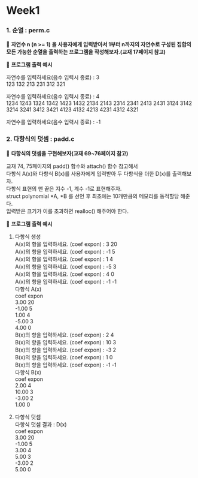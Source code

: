 # Week1

### 1. 순열 : perm.c

📌 **자연수 n (n >= 1) 을 사용자에게 입력받아서 1부터 n까지의 자연수로 구성된 집합의 모든 가능한 순열을 출력하는 프로그램을 작성해보자.(교재 17페이지 참고)**

📌 **프로그램 출력 예시**

자연수를 입력하세요(음수 입력시 종료) : 3\
123 132 213 231 312 321

자연수를 입력하세요(음수 입력시 종료) : 4\
1234 1243 1324 1342 1423 1432 2134 2143 2314 2341 2413 2431 3124 3142 3214 3241 3412 3421 4123 4132 4213 4231 4312 4321

자연수를 입력하세요(음수 입력시 종료) : -1

### 2. 다항식의 덧셈 : padd.c

📌 **다항식의 덧셈을 구현해보자(교재 69~76페이지 참고)**

교재 74, 75페이지의 padd() 함수와 attach() 함수 참고해서\
다항식 A(x)와 다항식 B(x)를 사용자에게 입력받아 두 다항식을 더한 D(x)를 출력해보자.\
다항식 표현의 맨 끝은 지수 -1, 계수 -1로 표현해주자.\
struct polynomial *A, *B 를 선언 후 최초에는 10개만큼의 메모리를 동적할당 해준다.\
입력받은 크기가 이를 초과하면 realloc() 해주어야 한다.

📌 **프로그램 출력 예시**

1. 다항식 생성\
A(x)의 항을 입력하세요. (coef expon) : 3 20\
A(x)의 항을 입력하세요. (coef expon) : -1 5\
A(x)의 항을 입력하세요. (coef expon) : 1 4\
A(x)의 항을 입력하세요. (coef expon) : -5 3\
A(x)의 항을 입력하세요. (coef expon) : 4 0\
A(x)의 항을 입력하세요. (coef expon) : -1 -1\
다항식 A(x)\
    coef    expon\
    3.00       20\
   -1.00        5\
    1.00        4\
   -5.00        3\
    4.00        0\
B(x)의 항을 입력하세요. (coef expon) : 2 4\
B(x)의 항을 입력하세요. (coef expon) : 10 3\
B(x)의 항을 입력하세요. (coef expon) : -3 2\
B(x)의 항을 입력하세요. (coef expon) : 1 0\
B(x)의 항을 입력하세요. (coef expon) : -1 -1\
다항식 B(x)\
    coef    expon\
    2.00        4\
   10.00        3\
   -3.00        2\
    1.00        0

2. 다항식 덧셈\
다항식 덧셈 결과 : D(x)\
    coef    expon\
    3.00       20\
   -1.00        5\
    3.00        4\
    5.00        3\
   -3.00        2\
    5.00        0
